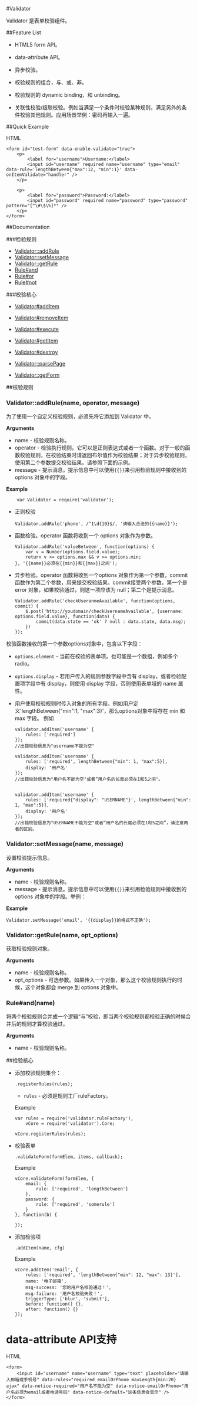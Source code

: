 #Validator

Validator 是表单校验组件。

##Feature List

*   HTML5 form API。

*   data-attribute API。

*   异步校验。

*   校验规则的组合，与、或、非。

*   校验规则的 dynamic binding，和 unbinding。 

*   关联性校验/级联校验。例如当满足一个条件时校验某种规则，满足另外的条件校验其他规则。应用场景举例：密码再输入一遍。

##Quick Example

HTML

    <form id="test-form" data-enable-validate="true">
        <p>
            <label for="username">Username:</label>
            <input id="username" required name="username" type="email" data-rule='lengthBetween{"max":12, "min":1}' data-onItemValidate="handler" />
        </p>

        <p>
            <label for="password">Password:</label>
            <input id="password" required name="password" type="password" pattern="[^\#\$\%]*" />
        </p>
    </form>


##Documentation

###检验规则

*   [Validator::addRule](#Validator-addRule)
*   [Validator::setMessage](#Validator-setMessage)
*   [Validator::getRule](#Validator-getRule)
*   [Rule#and](#Rule-and)
*   [Rule#or](#Rule-or)
*   [Rule#not](#Rule-not)

###校验核心

*   [Validator#addItem](#Validator-addItem)
*   [Validator#removeItem](#Validator-removeItem)
*   [Validator#execute](#Validator-execute)
*   [Validator#getItem](#Validator-getItem)
*   [Validator#destroy](#Validator-destroy)

*   [Validator::parsePage](#Validator-parsePage)
*   [Validator::getForm](#Validator-getForm)


##校验规则

<a name="Validator-addRule"></a>
### Validator::addRule(name, operator, message)

为了使用一个自定义校验规则，必须先将它添加到 Validator 中。

__Arguments__

*   name - 校验规则名称。
*   operator - 检验执行规则。它可以是正则表达式或者一个函数。对于一般的函数校验规则，在校验结束时请返回布尔值作为校验结果；对于异步校验规则，使用第二个参数提交校验结果。请参照下面的示例。
*   message - 提示消息。提示信息中可以使用`{{}}`来引用检验规则中接收到的 options 对象中的字段。

__Example__

        var Validator = require('validator');

*   正则校验

        Validator.addRule('phone', /^1\d{10}$/, '请输入合法的{{name}}');

*   函数检验。operator 函数将收到一个 options 对象作为参数。

        Validator.addRule('valueBetween', function(options) {
            var v = Number(options.field.value);
            return v <= options.max && v >= options.min;
        }, '{{name}}必须在{{min}}和{{max}}之间');

*   异步检验。operator 函数将收到一个options 对象作为第一个参数，commit 函数作为第二个参数，用来提交校验结果。commit接受两个参数，第一个是 error 对象，如果校验通过，则这一项应该为 null；第二个是提示消息。

        Validator.addRule('checkUseranmeAvailable', function(options, commit) {
            $.post('http://youdomain/checkUsernameAvailable', {username: options.field.value}, function(data) {
                commit(data.state == 'ok' ? null : data.state, data.msg);
            })
        });

校验函数接收的第一个参数options对象中，包含以下字段：
    
*   `options.element` - 当前在校验的表单项。也可能是一个数组，例如多个 radio。
*   `options.display` - 若用户传入的规则参数字段中含有 display，或者检验配置项字段中有 display，则使用 display 字段，否则使用表单域的 name 属性。
*   用户使用校验规则时传入对象的所有字段。例如用户定义'lengthBetween{"min":1, "max":3}'，那么options对象中将存在 min 和 max 字段。
    例如

        validator.addItem('username' {
            rules: ['required']
        });
        //出错校验信息为"username不能为空"

        validator.addItem('username' {
            rules: ['required', lengthBetween{"min": 1, "max":5}],
            display: '用户名'
        });
        //出错校验信息为"用户名不能为空"或者“用户名的长度必须在1和5之间"。


        validator.addItem('username' {
            rules: ['required{"display": "USERNAME"}', lengthBetween{"min": 1, "max":5}],
            display: '用户名'
        });
        //出错校验信息为"USERNAME不能为空"或者“用户名的长度必须在1和5之间”，请注意两者的区别。

<a name="Validator-setMessage"></a>
### Validator::setMessage(name, message)

设置校验提示信息。

__Arguments__

*   name - 校验规则名称。
*   message - 提示消息。提示信息中可以使用`{{}}`来引用检验规则中接收到的 options 对象中的字段。举例：
    
__Example__

    Validator.setMessage('email', '{{display}}的格式不正确');


<a name="Validator-getRule"></a>
### Validator::getRule(name, opt_options)

获取校验规则对象。

__Arguments__

*   name - 校验规则名称。
*   opt_options - 可选参数。如果传入一个对象，那么这个校验规则执行的时候，这个对象都会 merge 到 options 对象中。

<a name="Rule-and"></a>
### Rule#and(name)

将两个校验规则合并成一个逻辑“与”校验，即当两个校验规则都校验正确的时候合并后的规则才算校验通过。

__Arguments__

*   name - 校验规则名称。

##检验核心

*   添加校验规则集合：
    
        .registerRules(rules);

    *   `rules` - 必须是规则工厂ruleFactory。

    Example

        var rules = require('validator.ruleFactory'),
            vCore = require('validator').Core;

        vCore.registerRules(rules);

*   校验表单

        .validateForm(formElem, items, callback);

    Example

        vCore.validateForm(formElem, {
            email: {
                rule: ['required', 'lengthBetween']
            },
            password: {
                rule: ['required', 'somerule']
            }
        }, function(b) {

        });

*   添加检验项

        .addItem(name, cfg)

    Example

        vCore.addItem('email', {
            rules: ['required', 'lengthBetween{"min": 12, "max": 13}'],
            name: '电子邮箱',
            msg-success: '您的用户名校验通过！',
            msg-failure: '用户名校验失败！',
            triggerType: ['blur', 'submit'],
            before: function() {},
            after: function() {}
        });


data-attribute API支持
==================

HTML

    <form>
        <input id="username" name="username" type="text" placeholder="请输入邮箱或手机号" data-rules="required emailOrPhone maxLength{min:20} ajax" data-notice-required="用户名不能为空" data-notice-emailOrPhone="用户名必须为email或者电话号码" data-notice-default="这条信息会显示" />
    </form>

